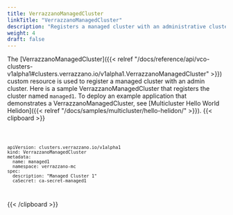 ```yaml
---
title: VerrazzanoManagedCluster
linkTitle: "VerrazzanoManagedCluster"
description: "Registers a managed cluster with an administrative cluster"
weight: 4
draft: false
---
```


The [VerrazzanoManagedCluster]({{< relref "/docs/reference/api/vco-clusters-v1alpha1#clusters.verrazzano.io/v1alpha1.VerrazzanoManagedCluster" >}}) custom resource is used to register a managed cluster with an admin cluster.  Here is a sample VerrazzanoManagedCluster that registers the cluster named `managed1`.  To deploy an example application that demonstrates a VerrazzanoManagedCluster, see [Multicluster Hello World Helidon]({{< relref "/docs/samples/multicluster/hello-helidon/" >}}).
{{< clipboard >}}
<div class="highlight">
    <code>

    apiVersion: clusters.verrazzano.io/v1alpha1
    kind: VerrazzanoManagedCluster
    metadata:
      name: managed1
      namespace: verrazzano-mc
    spec:
      description: "Managed Cluster 1"
      caSecret: ca-secret-managed1
  
 </code>
</div>
{{< /clipboard >}}